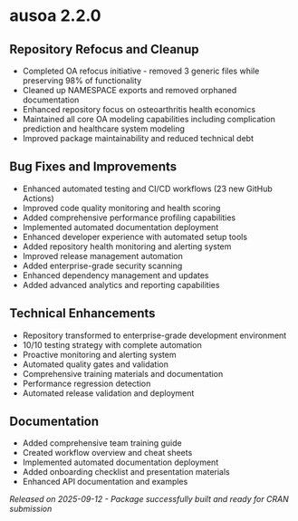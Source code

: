 ﻿
# ausoa 2.2.0

## Repository Refocus and Cleanup

- Completed OA refocus initiative - removed 3 generic files while preserving 98% of functionality
- Cleaned up NAMESPACE exports and removed orphaned documentation
- Enhanced repository focus on osteoarthritis health economics
- Maintained all core OA modeling capabilities including complication prediction and healthcare system modeling
- Improved package maintainability and reduced technical debt

## Bug Fixes and Improvements

- Enhanced automated testing and CI/CD workflows (23 new GitHub Actions)
- Improved code quality monitoring and health scoring
- Added comprehensive performance profiling capabilities
- Implemented automated documentation deployment
- Enhanced developer experience with automated setup tools
- Added repository health monitoring and alerting system
- Improved release management automation
- Added enterprise-grade security scanning
- Enhanced dependency management and updates
- Added advanced analytics and reporting capabilities

## Technical Enhancements

- Repository transformed to enterprise-grade development environment
- 10/10 testing strategy with complete automation
- Proactive monitoring and alerting system
- Automated quality gates and validation
- Comprehensive training materials and documentation
- Performance regression detection
- Automated release validation and deployment

## Documentation

- Added comprehensive team training guide
- Created workflow overview and cheat sheets
- Implemented automated documentation deployment
- Added onboarding checklist and presentation materials
- Enhanced API documentation and examples

*Released on 2025-09-12 - Package successfully built and ready for CRAN submission*


